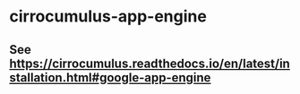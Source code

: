 # cirrocumulus-app-engine

## See https://cirrocumulus.readthedocs.io/en/latest/installation.html#google-app-engine